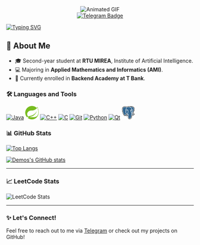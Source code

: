 <div align="center">
  <img src="https://i.giphy.com/media/v1.Y2lkPTc5MGI3NjExYzB6eHY2czNic243OHQzdGFlMnNwYTZucTgxeHFiczdqNHR0a2djMCZlcD12MV9pbnRlcm5hbF9naWZfYnlfaWQmY3Q9Zw/oYQ9HRm5Mo7VXeMNVR/giphy.gif" class="responsive-gif" alt="Animated GIF">
</div>

<div align="center">
  <a href="https://t.me/demos44gl">
    <img src="https://img.shields.io/badge/Telegram-blue?style=for-the-badge&logo=Telegram&logoColor=white" alt="Telegram Badge"/>
  </a>
</div>

<a href="https://git.io/typing-svg"><img src="https://readme-typing-svg.herokuapp.com?font=Fira+Code&size=35&pause=3000&center=true&multiline=true&random=true&width=1050&height=60&lines=Hi%2C+I'm+demos" alt="Typing SVG" /></a>

## 🌟 About Me
- 🎓 Second-year student at **RTU MIREA**, Institute of Artificial Intelligence.
- 💻 Majoring in **Applied Mathematics and Informatics (AMI)**.
- 🏦 Currently enrolled in **Backend Academy at T Bank**.

### 🛠️ Languages and Tools
<p align="left">
   <a href="https://www.oracle.com/java/" target="_blank" rel="noreferrer"><img src="https://raw.githubusercontent.com/danielcranney/readme-generator/main/public/icons/skills/java-colored.svg" width="36" height="36" alt="Java" /></a>
  <a href="https://spring.io/" target="_blank" rel="noreferrer">
    <img src="https://raw.githubusercontent.com/devicons/devicon/master/icons/spring/spring-original.svg" width="36" height="36" alt="Spring" /></a>
  <a href="https://docs.microsoft.com/en-us/cpp/?view=msvc-170" target="_blank" rel="noreferrer"><img src="https://raw.githubusercontent.com/danielcranney/readme-generator/main/public/icons/skills/cplusplus-colored.svg" width="36" height="36" alt="C++" /></a>
  <a href="https://docs.microsoft.com/en-us/cpp/?view=msvc-170" target="_blank" rel="noreferrer"><img src="https://raw.githubusercontent.com/danielcranney/readme-generator/main/public/icons/skills/c-colored.svg" width="36" height="36" alt="C" /></a> 
  <a href="https://git-scm.com/" target="_blank" rel="noreferrer"><img src="https://raw.githubusercontent.com/danielcranney/readme-generator/main/public/icons/skills/git-colored.svg" width="36" height="36" alt="Git" /></a>
  <a href="https://www.python.org/" target="_blank" rel="noreferrer"><img src="https://raw.githubusercontent.com/danielcranney/readme-generator/main/public/icons/skills/python-colored.svg" width="36" height="36" alt="Python" /></a> 
  <a href="https://www.qt.io" target="_blank" rel="noreferrer"><img src="https://cdn.jsdelivr.net/gh/devicons/devicon@latest/icons/qt/qt-original.svg" width="36" height="36" alt="Qt" /></a>
  <a href="https://www.postgresql.org/" target="_blank" rel="noreferrer"><img src="https://raw.githubusercontent.com/devicons/devicon/master/icons/postgresql/postgresql-original.svg" width="36" height="36" alt="PostgreSQL"/></a>
</p>

### 📊 GitHub Stats
[![Top Langs](https://github-readme-stats.vercel.app/api/top-langs/?username=Demos-gloryofRome44&layout=compact&theme=vision-friendly-dark)](https://github.com/Demos-gloryofRome44/github-readme-stats)

[![Demos's GitHub stats](https://github-readme-stats.vercel.app/api?username=Demos-gloryofRome44&theme=vision-friendly-dark)](https://github.com/Demos-gloryofRome44/github-readme-stats)

---

### 📈 LeetCode Stats
![LeetCode Stats](https://leetcard.jacoblin.cool/demos-gloryofrome44?theme=dark)

---

### ✨ Let's Connect!
Feel free to reach out to me via [Telegram](https://t.me/demos44gl) or check out my projects on GitHub!

